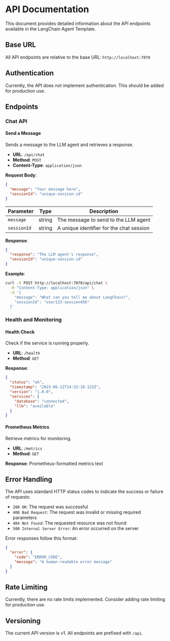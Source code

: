 # API Documentation

This document provides detailed information about the API endpoints available in the LangChain Agent Template.

## Base URL

All API endpoints are relative to the base URL: `http://localhost:7070`

## Authentication

Currently, the API does not implement authentication. This should be added for production use.

## Endpoints

### Chat API

#### Send a Message

Sends a message to the LLM agent and retrieves a response.

- **URL**: `/api/chat`
- **Method**: `POST`
- **Content-Type**: `application/json`

**Request Body**:

```json
{
  "message": "Your message here",
  "sessionId": "unique-session-id"
}
```

| Parameter | Type | Description |
|-----------|------|-------------|
| `message` | string | The message to send to the LLM agent |
| `sessionId` | string | A unique identifier for the chat session |

**Response**:

```json
{
  "response": "The LLM agent's response",
  "sessionId": "unique-session-id"
}
```

**Example**:

```bash
curl -X POST http://localhost:7070/api/chat \
  -H "Content-Type: application/json" \
  -d '{
    "message": "What can you tell me about LangChain?",
    "sessionId": "user123-session456"
  }'
```

### Health and Monitoring

#### Health Check

Check if the service is running properly.

- **URL**: `/health`
- **Method**: `GET`

**Response**:

```json
{
  "status": "ok",
  "timestamp": "2023-06-12T14:32:10.123Z",
  "version": "1.0.0",
  "services": {
    "database": "connected",
    "llm": "available"
  }
}
```

#### Prometheus Metrics

Retrieve metrics for monitoring.

- **URL**: `/metrics`
- **Method**: `GET`

**Response**: Prometheus-formatted metrics text

## Error Handling

The API uses standard HTTP status codes to indicate the success or failure of requests:

- `200 OK`: The request was successful
- `400 Bad Request`: The request was invalid or missing required parameters
- `404 Not Found`: The requested resource was not found
- `500 Internal Server Error`: An error occurred on the server

Error responses follow this format:

```json
{
  "error": {
    "code": "ERROR_CODE",
    "message": "A human-readable error message"
  }
}
```

## Rate Limiting

Currently, there are no rate limits implemented. Consider adding rate limiting for production use.

## Versioning

The current API version is v1. All endpoints are prefixed with `/api`. 